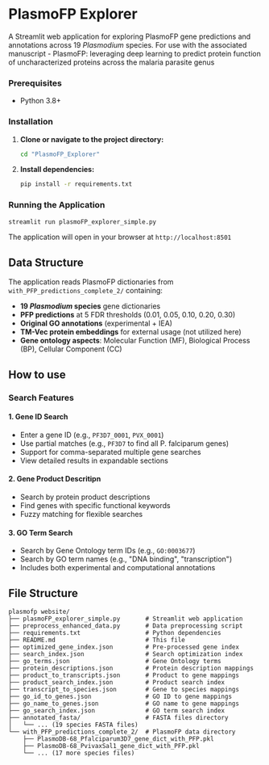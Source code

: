 # PlasmoFP Explorer

A Streamlit web application for exploring PlasmoFP gene predictions and annotations across 19 *Plasmodium* species. For use with the associated manuscript - PlasmoFP: leveraging deep learning to predict protein function of uncharacterized proteins across the malaria parasite genus 

### Prerequisites
- Python 3.8+

### Installation

1. **Clone or navigate to the project directory:**
   ```bash
   cd "PlasmoFP_Explorer"
   ```

2. **Install dependencies:**
   ```bash
   pip install -r requirements.txt
   ```

### Running the Application

```bash
streamlit run plasmoFP_explorer_simple.py
```

The application will open in your browser at `http://localhost:8501`

## Data Structure

The application reads PlasmoFP dictionaries from `with_PFP_predictions_complete_2/` containing:

- **19 *Plasmodium* species** gene dictionaries
- **PFP predictions** at 5 FDR thresholds (0.01, 0.05, 0.10, 0.20, 0.30)
- **Original GO annotations** (experimental + IEA)
- **TM-Vec protein embeddings** for external usage (not utilized here)
- **Gene ontology aspects**: Molecular Function (MF), Biological Process (BP), Cellular Component (CC)

## How to use

### Search Features

#### 1. Gene ID Search
- Enter a gene ID (e.g., `PF3D7_0001`, `PVX_0001`)
- Use partial matches (e.g., `PF3D7` to find all P. falciparum genes)
- Support for comma-separated multiple gene searches
- View detailed results in expandable sections

#### 2. Gene Product Descritipn
- Search by protein product descriptions
- Find genes with specific functional keywords
- Fuzzy matching for flexible searches

#### 3. GO Term Search
- Search by Gene Ontology term IDs (e.g., `GO:0003677`)
- Search by GO term names (e.g., "DNA binding", "transcription")
- Includes both experimental and computational annotations


## File Structure

```
plasmofp website/
├── plasmoFP_explorer_simple.py       # Streamlit web application
├── preprocess_enhanced_data.py       # Data preprocessing script
├── requirements.txt                  # Python dependencies
├── README.md                         # This file
├── optimized_gene_index.json         # Pre-processed gene index
├── search_index.json                 # Search optimization index
├── go_terms.json                     # Gene Ontology terms
├── protein_descriptions.json         # Protein description mappings
├── product_to_transcripts.json       # Product to gene mappings
├── product_search_index.json         # Product search index
├── transcript_to_species.json        # Gene to species mappings
├── go_id_to_genes.json               # GO ID to gene mappings
├── go_name_to_genes.json             # GO name to gene mappings
├── go_search_index.json              # GO term search index
├── annotated_fasta/                  # FASTA files directory
│   └── ... (19 species FASTA files)
└── with_PFP_predictions_complete_2/  # PlasmoFP data directory
    ├── PlasmoDB-68_Pfalciparum3D7_gene_dict_with_PFP.pkl
    ├── PlasmoDB-68_PvivaxSal1_gene_dict_with_PFP.pkl
    └── ... (17 more species files)
```



